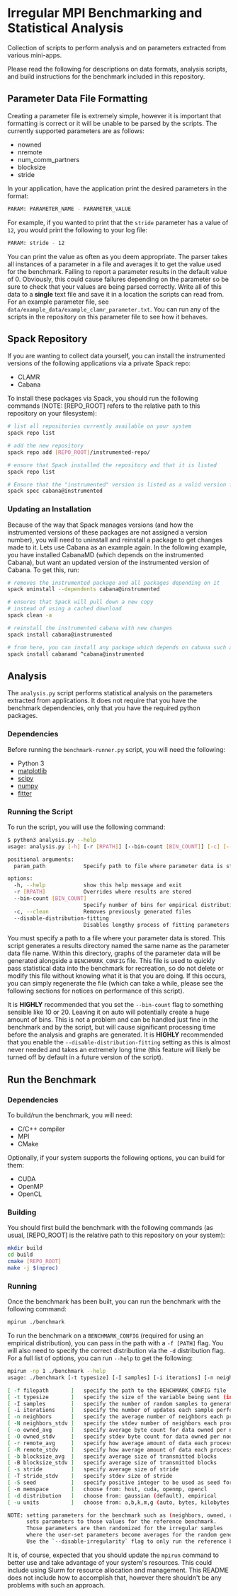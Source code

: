 # Irregular MPI Benchmarking and Statistical Analysis
Collection of scripts to perform analysis and on parameters extracted from various mini-apps.

Please read the following for descriptions on data formats, analysis scripts, and build instructions for the benchmark included in this repository. 

## Parameter Data File Formatting
Creating a parameter file is extremely simple, however it is important that formatting is correct or it will be unable to be parsed by the scripts.
The currently supported parameters are as follows:
- nowned
- nremote
- num_comm_partners
- blocksize
- stride

In your application, have the application print the desired parameters in the format:
```bash
PARAM: PARAMETER_NAME - PARAMETER_VALUE
```
For example, if you wanted to print that the `stride` parameter has a value of `12`, you would print the following to your log file:
```bash
PARAM: stride - 12
```
You can print the value as often as you deem appropriate.
The parser takes all instances of a parameter in a file and averages it to get the value used for the benchmark.
Failing to report a parameter results in the default value of 0.
Obviously, this could cause failures depending on the parameter so be sure to check that your values are being parsed correctly.
Write all of this data to a **single** text file and save it in a location the scripts can read from.
For an example parameter file, see `data/example_data/example_clamr_parameter.txt`.
You can run any of the scripts in the repository on this parameter file to see how it behaves.

## Spack Repository
If you are wanting to collect data yourself, you can install the instrumented versions of the following applications via a private Spack repo:
- CLAMR
- Cabana

To install these packages via Spack, you should run the following commands (NOTE: [REPO_ROOT] refers to the relative path to this repository on your filesystem):

```bash
# list all repositories currently available on your system
spack repo list

# add the new repository
spack repo add [REPO_ROOT]/instrumented-repo/

# ensure that Spack installed the repository and that it is listed
spack repo list

# Ensure that the "instrumented" version is listed as a valid version for Cabana (as a test)
spack spec cabana@instrumented
```

### Updating an Installation
Because of the way that Spack manages versions (and how the instrumented versions of these packages are not assigned a version number), you will need to uninstall and reinstall a package to get changes made to it.
Lets use Cabana as an example again.
In the following example, you have installed CabanaMD (which depends on the instrumented Cabana), but want an updated version of the instrumented version of Cabana. 
To get this, run:
```bash
# removes the instrumented package and all packages depending on it
spack uninstall --dependents cabana@instrumented

# ensures that Spack will pull down a new copy
# instead of using a cached download
spack clean -a

# reinstall the instrumented cabana with new changes
spack install cabana@instrumented

# from here, you can install any package which depends on cabana such as...
spack install cabanamd ^cabana@instrumented
```

## Analysis

The `analysis.py` script performs statistical analysis on the parameters extracted from applications.
It does not require that you have the benchmark dependencies, only that you have the required python packages.

### Dependencies
Before running the `benchmark-runner.py` script, you will need the following:
- Python 3
- [matplotlib](https://pypi.org/project/matplotlib/)
- [scipy](https://pypi.org/project/scipy/)
- [numpy](https://pypi.org/project/numpy/)
- [fitter](https://pypi.org/project/fitter/)

### Running the Script
To run the script, you will use the following command:

```bash
$ python3 analysis.py --help
usage: analysis.py [-h] [-r [RPATH]] [--bin-count [BIN_COUNT]] [-c] [--disable-distribution-fitting] [param_path]

positional arguments:
  param_path            Specify path to file where parameter data is stored

options:
  -h, --help            show this help message and exit
  -r [RPATH]            Overrides where results are stored
  --bin-count [BIN_COUNT]
                        Specify number of bins for empirical distribution fitting Can be a numerical value or "auto" to set the value dynamically.
  -c, --clean           Removes previously generated files
  --disable-distribution-fitting
                        Disables lengthy process of fitting parameters to best distribution
```
You must specify a path to a file where your parameter data is stored.
This script generates a results directory named the same name as the parameter data file name. 
Within this directory, graphs of the parameter data will be generated alongside a `BENCHMARK_CONFIG` file. 
This file is used to quickly pass statistical data into the benchmark for recreation, so do not delete or modify this file without knowing what it is that you are doing. 
If this occurs, you can simply regenerate the file (which can take a while, please see the following sections for notices on performance of this script).

It is **HIGHLY** recommended that you set the `--bin-count` flag to something sensible like 10 or 20.
Leaving it on auto will potentially create a huge amount of bins.
This is not a problem and can be handled just fine in the benchmark and by the script, but will cause significant processing time before the analysis and graphs are generated. 
It is **HIGHLY** recommended that you enable the `--disable-distribution-fitting` setting as this is almost never needed and takes an extremely long time (this feature will likely be turned off by default in a future version of the script).

## Run the Benchmark

### Dependencies
To build/run the benchmark, you will need:
- C/C++ compiler
- MPI
- CMake

Optionally, if your system supports the following options, you can build for them:
- CUDA
- OpenMP
- OpenCL

### Building

You should first build the benchmark with the following commands (as usual, [REPO_ROOT] is the relative path to this repository on your system):
```bash
mkdir build
cd build
cmake [REPO_ROOT]
make -j $(nproc)
```

### Running
Once the benchmark has been built, you can run the benchmark with the following command:

```bash
mpirun ./benchmark
```

To run the benchmark on a `BENCHMARK_CONFIG` (required for using an empirical distribution), you can pass in the path with a `-f [PATH]` flag. 
You will also need to specify the correct distribution via the `-d` distribution flag. 
For a full list of options, you can run `--help` to get the following:
```bash
mpirun -np 1 ./benchmark --help
usage: ./benchmark [-t typesize] [-I samples] [-i iterations] [-n neighbors] [-o owned] [-r remote] [-b blocksize] [-s stride] [-S seed] [-m memspace]

[ -f filepath       ]	specify the path to the BENCHMARK_CONFIG file
[ -t typesize       ]	specify the size of the variable being sent (in bytes)
[ -I samples        ]	specify the number of random samples to generate
[ -i iterations     ]	specify the number of updates each sample performs
[ -n neighbors      ]	specify the average number of neighbors each process communicates with
[ -N neighbors_stdv ]	specify the stdev number of neighbors each process communicates with
[ -o owned_avg      ]	specify average byte count for data owned per node
[ -O owned_stdv     ]	specify stdev byte count for data owned per node
[ -r remote_avg     ]	specify how average amount of data each process receives
[ -R remote_stdv    ]	specify how average amount of data each process receives
[ -b blocksize_avg  ]	specify average size of transmitted blocks
[ -B blocksize_stdv ]	specify average size of transmitted blocks
[ -s stride         ]	specify average size of stride
[ -T stride_stdv    ]	specify stdev size of stride
[ -S seed           ]	specify positive integer to be used as seed for random number generation (current time used as default)
[ -m memspace       ]	choose from: host, cuda, openmp, opencl
[ -d distribution   ]	choose from: gaussian (default), empirical
[ -u units          ]	choose from: a,b,k,m,g (auto, bytes, kilobytes, etc.)

NOTE: setting parameters for the benchmark such as (neighbors, owned, remote, blocksize, and stride)
      sets parameters to those values for the reference benchmark.
      Those parameters are then randomized for the irregular samples
      where the user-set parameters become averages for the random generation.
      Use the `--disable-irregularity` flag to only run the reference benchmark.
```

It is, of course, expected that you should update the `mpirun` command to better use and take advantage of your system's resources. 
This could include using Slurm for resource allocation and management. 
This README does not include how to accomplish that, however there shouldn't be any problems with such an approach. 

